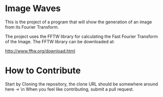Image Waves
===========
This is the project of a program that will show the generation of an image from its Fourier Transform.

The project uses the FFTW library for calculating the Fast Fourier Transform of the Image.
The FFTW library can be downloaded at:

http://www.fftw.org/download.html

How to Contribute
===========
Start by Cloning the repository, the clone URL should be somewhere around here -> \n
When you feel like contributing, submit a pull request.
